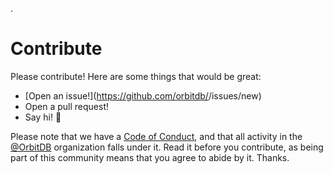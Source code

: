 .
# Contribute

Please contribute! Here are some things that would be great:

- [Open an issue!](https://github.com/orbitdb/<Replace Title>/issues/new)
- Open a pull request!
- Say hi! :wave:

Please note that we have a [Code of Conduct](CODE_OF_CONDUCT.md), and that all activity in the [@OrbitDB](https://github.com/orbitdb) organization falls under it. Read it before you contribute, as being part of this community means that you agree to abide by it. Thanks.
